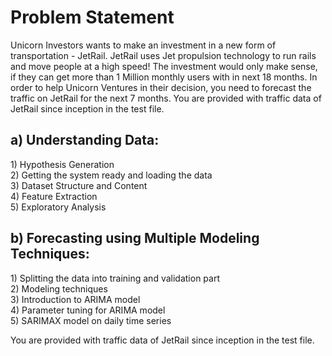 <h1>Problem Statement</h1>
  
Unicorn Investors wants to make an investment in a new form of transportation - JetRail. JetRail uses Jet propulsion technology to run
rails and move people at a high speed! The investment would only make sense, if they can get more than 1 Million monthly users with in
next 18 months. In order to help Unicorn Ventures in their decision, you need to forecast the traffic on JetRail for the next 7 months.
You are provided with traffic data of JetRail since inception in the test file.


<h2> a) Understanding Data:</h2>
1) Hypothesis Generation<br/>
2) Getting the system ready and loading the data<br/>
3) Dataset Structure and Content<br/>
4) Feature Extraction<br/>
5) Exploratory Analysis<br/>

<h2>b) Forecasting using Multiple Modeling Techniques:</h2>
1) Splitting the data into training and validation part<br/>
2) Modeling techniques<br/>
3) Introduction to ARIMA model<br/>
4) Parameter tuning for ARIMA model<br/>
5) SARIMAX model on daily time series<br/>



You are provided with traffic data of JetRail since inception in the test file.